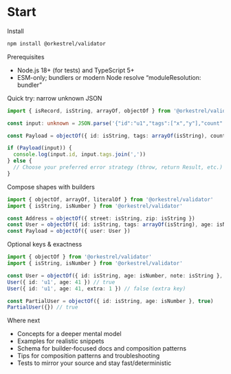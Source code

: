 # Start

Install
```sh
npm install @orkestrel/validator
```

Prerequisites
- Node.js 18+ (for tests) and TypeScript 5+
- ESM-only; bundlers or modern Node resolve “moduleResolution: bundler”

Quick try: narrow unknown JSON
```ts
import { isRecord, isString, arrayOf, objectOf } from '@orkestrel/validator'

const input: unknown = JSON.parse('{"id":"u1","tags":["x","y"],"count":1}')

const Payload = objectOf({ id: isString, tags: arrayOf(isString), count: (x: unknown): x is number => typeof x === 'number' })

if (Payload(input)) {
  console.log(input.id, input.tags.join(','))
} else {
  // Choose your preferred error strategy (throw, return Result, etc.)
}
```

Compose shapes with builders
```ts
import { objectOf, arrayOf, literalOf } from '@orkestrel/validator'
import { isString, isNumber } from '@orkestrel/validator'

const Address = objectOf({ street: isString, zip: isString })
const User = objectOf({ id: isString, tags: arrayOf(isString), age: isNumber, addr: Address }, ['addr'] as const)
const Payload = objectOf({ user: User })
```

Optional keys & exactness
```ts
import { objectOf } from '@orkestrel/validator'
import { isString, isNumber } from '@orkestrel/validator'

const User = objectOf({ id: isString, age: isNumber, note: isString }, ['note'] as const)
User({ id: 'u1', age: 41 }) // true
User({ id: 'u1', age: 41, extra: 1 }) // false (extra key)

const PartialUser = objectOf({ id: isString, age: isNumber }, true)
PartialUser({}) // true
```

Where next
- Concepts for a deeper mental model
- Examples for realistic snippets
- Schema for builder‑focused docs and composition patterns
- Tips for composition patterns and troubleshooting
- Tests to mirror your source and stay fast/deterministic
```
